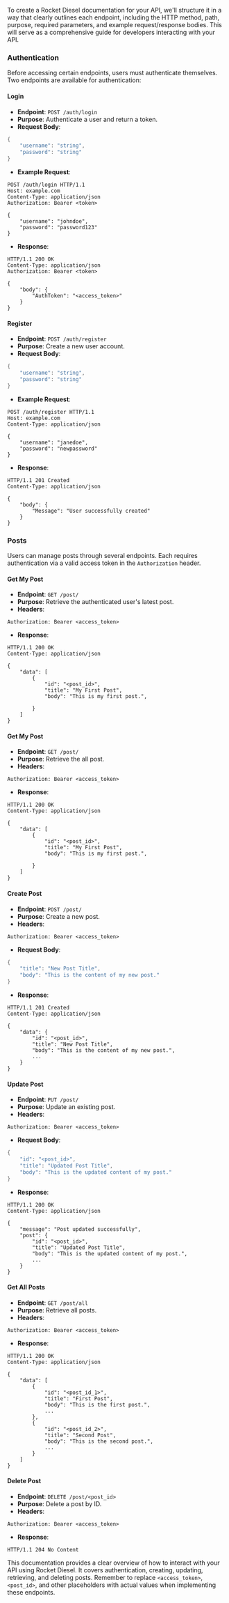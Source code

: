 To create a Rocket Diesel documentation for your API, we'll structure it in a way that clearly outlines each endpoint, including the HTTP method, path, purpose, required parameters, and example request/response bodies. This will serve as a comprehensive guide for developers interacting with your API.

### Authentication

Before accessing certain endpoints, users must authenticate themselves. Two endpoints are available for authentication:

#### Login

- **Endpoint**: `POST /auth/login`
- **Purpose**: Authenticate a user and return a token.
- **Request Body**:
```rust
{
    "username": "string",
    "password": "string"
}
```
- **Example Request**:
```http
POST /auth/login HTTP/1.1
Host: example.com
Content-Type: application/json
Authorization: Bearer <token>

{
    "username": "johndoe",
    "password": "password123"
}
```
- **Response**:
```http
HTTP/1.1 200 OK
Content-Type: application/json
Authorization: Bearer <token>

{
    "body": {
        "AuthToken": "<access_token>"
    }
}
```

#### Register

- **Endpoint**: `POST /auth/register`
- **Purpose**: Create a new user account.
- **Request Body**:
```rust
{
    "username": "string",
    "password": "string"
}
```
- **Example Request**:
```http
POST /auth/register HTTP/1.1
Host: example.com
Content-Type: application/json

{
    "username": "janedoe",
    "password": "newpassword"
}
```
- **Response**:
```http
HTTP/1.1 201 Created
Content-Type: application/json

{
    "body": {
        "Message": "User successfully created"
    }
}
```

### Posts

Users can manage posts through several endpoints. Each requires authentication via a valid access token in the `Authorization` header.

#### Get My Post

- **Endpoint**: `GET /post/`
- **Purpose**: Retrieve the authenticated user's latest post.
- **Headers**:
```http
Authorization: Bearer <access_token>
```
- **Response**:
```http
HTTP/1.1 200 OK
Content-Type: application/json

{
    "data": [
        {
            "id": "<post_id>",
            "title": "My First Post",
            "body": "This is my first post.",

        }
    ]
}
```

#### Get My Post

- **Endpoint**: `GET /post/`
- **Purpose**: Retrieve the all post.
- **Headers**:
```http
Authorization: Bearer <access_token>
```
- **Response**:
```http
HTTP/1.1 200 OK
Content-Type: application/json

{
    "data": [
        {
            "id": "<post_id>",
            "title": "My First Post",
            "body": "This is my first post.",

        }
    ]
}
```

#### Create Post

- **Endpoint**: `POST /post/`
- **Purpose**: Create a new post.
- **Headers**:
```http
Authorization: Bearer <access_token>
```
- **Request Body**:
```rust
{
    "title": "New Post Title",
    "body": "This is the content of my new post."
}
```
- **Response**:
```http
HTTP/1.1 201 Created
Content-Type: application/json

{
    "data": {
        "id": "<post_id>",
        "title": "New Post Title",
        "body": "This is the content of my new post.",
        ...
    }
}
```

#### Update Post

- **Endpoint**: `PUT /post/`
- **Purpose**: Update an existing post.
- **Headers**:
```http
Authorization: Bearer <access_token>
```
- **Request Body**:
```rust
{
    "id": "<post_id>",
    "title": "Updated Post Title",
    "body": "This is the updated content of my post."
}
```
- **Response**:
```http
HTTP/1.1 200 OK
Content-Type: application/json

{
    "message": "Post updated successfully",
    "post": {
        "id": "<post_id>",
        "title": "Updated Post Title",
        "body": "This is the updated content of my post.",
        ...
    }
}
```

#### Get All Posts

- **Endpoint**: `GET /post/all`
- **Purpose**: Retrieve all posts.
- **Headers**:
```http
Authorization: Bearer <access_token>
```
- **Response**:
```http
HTTP/1.1 200 OK
Content-Type: application/json

{
    "data": [
        {
            "id": "<post_id_1>",
            "title": "First Post",
            "body": "This is the first post.",
            ...
        },
        {
            "id": "<post_id_2>",
            "title": "Second Post",
            "body": "This is the second post.",
            ...
        }
    ]
}
```

#### Delete Post

- **Endpoint**: `DELETE /post/<post_id>`
- **Purpose**: Delete a post by ID.
- **Headers**:
```http
Authorization: Bearer <access_token>
```
- **Response**:
```http
HTTP/1.1 204 No Content
```

This documentation provides a clear overview of how to interact with your API using Rocket Diesel. It covers authentication, creating, updating, retrieving, and deleting posts. Remember to replace `<access_token>`, `<post_id>`, and other placeholders with actual values when implementing these endpoints.
